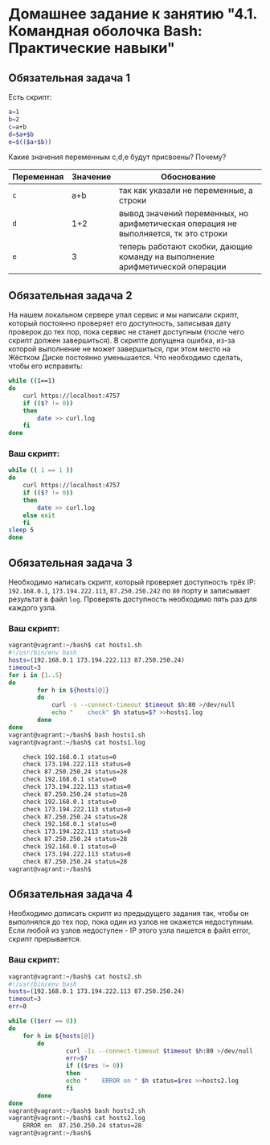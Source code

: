 # Домашнее задание к занятию "4.1. Командная оболочка Bash: Практические навыки"

## Обязательная задача 1

Есть скрипт:
```bash
a=1
b=2
c=a+b
d=$a+$b
e=$(($a+$b))
```

Какие значения переменным c,d,e будут присвоены? Почему?

| Переменная  | Значение | Обоснование |
| ------------- | ------------- | ------------- |
| `c`  | a+b  | так как указали не переменные, а строки |
| `d`  | 1+2  | вывод значений переменных, но арифметическая операция не выполняется, тк это строки |
| `e`  | 3  | теперь работают скобки, дающие команду на выполнение арифметической операции |


## Обязательная задача 2
На нашем локальном сервере упал сервис и мы написали скрипт, который постоянно проверяет его доступность, записывая дату проверок до тех пор, пока сервис не станет доступным (после чего скрипт должен завершиться). В скрипте допущена ошибка, из-за которой выполнение не может завершиться, при этом место на Жёстком Диске постоянно уменьшается. Что необходимо сделать, чтобы его исправить:
```bash
while ((1==1)
do
	curl https://localhost:4757
	if (($? != 0))
	then
		date >> curl.log
	fi
done
```
### Ваш скрипт:
```bash
while (( 1 == 1 ))
do
	curl https://localhost:4757
	if (($? != 0))
	then
		date >> curl.log
	else exit
	fi
sleep 5
done
```
## Обязательная задача 3
Необходимо написать скрипт, который проверяет доступность трёх IP: `192.168.0.1`, `173.194.222.113`, `87.250.250.242` по `80` порту и записывает результат в файл `log`. Проверять доступность необходимо пять раз для каждого узла.

### Ваш скрипт:
```bash
vagrant@vagrant:~/bash$ cat hosts1.sh
#!/usr/bin/env bash
hosts=(192.168.0.1 173.194.222.113 87.250.250.24)
timeout=3
for i in {1..5}
do
        for h in ${hosts[@]}
        do
        	curl -s --connect-timeout $timeout $h:80 >/dev/null
        	echo "    check" $h status=$? >>hosts1.log
        done
done
vagrant@vagrant:~/bash$ bash hosts1.sh
vagrant@vagrant:~/bash$ cat hosts1.log

    check 192.168.0.1 status=0
    check 173.194.222.113 status=0
    check 87.250.250.24 status=28
    check 192.168.0.1 status=0
    check 173.194.222.113 status=0
    check 87.250.250.24 status=28
    check 192.168.0.1 status=0
    check 173.194.222.113 status=0
    check 87.250.250.24 status=28
    check 192.168.0.1 status=0
    check 173.194.222.113 status=0
    check 87.250.250.24 status=28
    check 192.168.0.1 status=0
    check 173.194.222.113 status=0
    check 87.250.250.24 status=28
vagrant@vagrant:~/bash$    
```

## Обязательная задача 4
Необходимо дописать скрипт из предыдущего задания так, чтобы он выполнялся до тех пор, пока один из узлов не окажется недоступным. Если любой из узлов недоступен - IP этого узла пишется в файл error, скрипт прерывается.

### Ваш скрипт:
```bash
vagrant@vagrant:~/bash$ cat hosts2.sh
#!/usr/bin/env bash
hosts=(192.168.0.1 173.194.222.113 87.250.250.24)
timeout=3
err=0

while (($err == 0))
do
	for h in ${hosts[@]}
        do
                curl -Is --connect-timeout $timeout $h:80 >/dev/null
                err=$?
                if (($res != 0))
                then
                echo "    ERROR on " $h status=$res >>hosts2.log
                fi
        done
done
vagrant@vagrant:~/bash$ bash hosts2.sh
vagrant@vagrant:~/bash$ cat hosts2.log
    ERROR on  87.250.250.24 status=28
vagrant@vagrant:~/bash$
```
